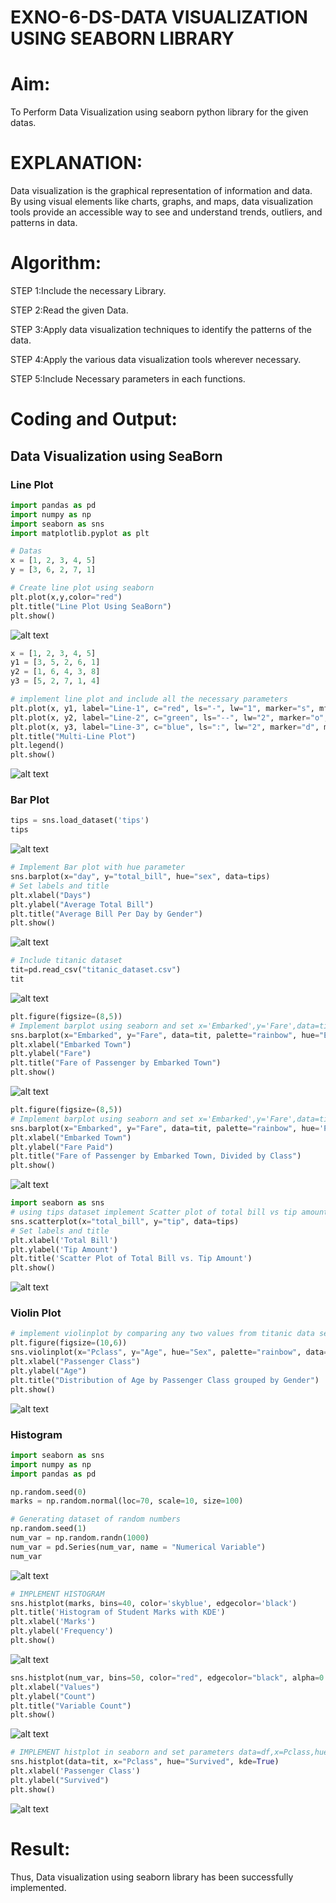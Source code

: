 # EXNO-6-DS-DATA VISUALIZATION USING SEABORN LIBRARY

# Aim:
  To Perform Data Visualization using seaborn python library for the given datas.

# EXPLANATION:
Data visualization is the graphical representation of information and data. By using visual elements like charts, graphs, and maps, data visualization tools provide an accessible way to see and understand trends, outliers, and patterns in data.

# Algorithm:
STEP 1:Include the necessary Library.

STEP 2:Read the given Data.

STEP 3:Apply data visualization techniques to identify the patterns of the data.

STEP 4:Apply the various data visualization tools wherever necessary.

STEP 5:Include Necessary parameters in each functions.

# Coding and Output:
 
## Data Visualization using SeaBorn

### Line Plot

```python
import pandas as pd
import numpy as np
import seaborn as sns
import matplotlib.pyplot as plt
```

```python
# Datas
x = [1, 2, 3, 4, 5]
y = [3, 6, 2, 7, 1]
```

```python
# Create line plot using seaborn
plt.plot(x,y,color="red")
plt.title("Line Plot Using SeaBorn")
plt.show()
```
![alt text](image.png)  

```python
x = [1, 2, 3, 4, 5]
y1 = [3, 5, 2, 6, 1]
y2 = [1, 6, 4, 3, 8]
y3 = [5, 2, 7, 1, 4]
```

```python
# implement line plot and include all the necessary parameters
plt.plot(x, y1, label="Line-1", c="red", ls="-", lw="1", marker="s", mfc="cyan")
plt.plot(x, y2, label="Line-2", c="green", ls="--", lw="2", marker="o", mfc="magenta")
plt.plot(x, y3, label="Line-3", c="blue", ls=":", lw="2", marker="d", mfc="orange")
plt.title("Multi-Line Plot")
plt.legend() 
plt.show()
```
![alt text](image-1.png)  

### Bar Plot

```python
tips = sns.load_dataset('tips')
tips
```
![alt text](image-2.png)  

```python
# Implement Bar plot with hue parameter
sns.barplot(x="day", y="total_bill", hue="sex", data=tips)
# Set labels and title
plt.xlabel("Days")
plt.ylabel("Average Total Bill")
plt.title("Average Bill Per Day by Gender")
plt.show()
```
![alt text](image-3.png)  

```python
# Include titanic dataset
tit=pd.read_csv("titanic_dataset.csv")
tit
```
![alt text](image-4.png)  

```python
plt.figure(figsize=(8,5))
# Implement barplot using seaborn and set x='Embarked',y='Fare',data=tit, palette='rainbow' and set graph title as "Fare of Passenger by Embarked Town"
sns.barplot(x="Embarked", y="Fare", data=tit, palette="rainbow", hue="Embarked")
plt.xlabel("Embarked Town")
plt.ylabel("Fare")
plt.title("Fare of Passenger by Embarked Town")
plt.show()
```
![alt text](image-5.png)  

```python
plt.figure(figsize=(8,5))
# Implement barplot using seaborn and set x='Embarked',y='Fare',data=tit, palette='rainbow',hue='Pclass' and set graph title as "Fare of Passenger by Embarked Town, Divided by Class"
sns.barplot(x="Embarked", y="Fare", data=tit, palette="rainbow", hue='Pclass')
plt.xlabel("Embarked Town")
plt.ylabel("Fare Paid")
plt.title("Fare of Passenger by Embarked Town, Divided by Class")
plt.show()
```
![alt text](image-6.png)  

```python
import seaborn as sns
# using tips dataset implement Scatter plot of total bill vs tip amount
sns.scatterplot(x="total_bill", y="tip", data=tips)
# Set labels and title
plt.xlabel('Total Bill')
plt.ylabel('Tip Amount')
plt.title('Scatter Plot of Total Bill vs. Tip Amount')
plt.show()
```
![alt text](image-7.png)  

### Violin Plot

```python
# implement violinplot by comparing any two values from titanic data set
plt.figure(figsize=(10,6))
sns.violinplot(x="Pclass", y="Age", hue="Sex", palette="rainbow", data=tit)
plt.xlabel("Passenger Class")
plt.ylabel("Age")
plt.title("Distribution of Age by Passenger Class grouped by Gender")
plt.show()
```
![alt text](image-8.png)  

### Histogram

```python
import seaborn as sns
import numpy as np
import pandas as pd
```

```python
np.random.seed(0)
marks = np.random.normal(loc=70, scale=10, size=100)
```

```python
# Generating dataset of random numbers
np.random.seed(1)
num_var = np.random.randn(1000)
num_var = pd.Series(num_var, name = "Numerical Variable")
num_var
```
![alt text](image-9.png)  

```python
# IMPLEMENT HISTOGRAM
sns.histplot(marks, bins=40, color='skyblue', edgecolor='black')
plt.title('Histogram of Student Marks with KDE')
plt.xlabel('Marks')
plt.ylabel('Frequency')
plt.show()
```
![alt text](image-10.png)  

```python
sns.histplot(num_var, bins=50, color="red", edgecolor="black", alpha=0.5, kde=True)
plt.xlabel("Values")
plt.ylabel("Count")
plt.title("Variable Count")
plt.show()
```
![alt text](image-11.png)  

```python
# IMPLEMENT histplot in seaborn and set parameters data=df,x=Pclass,hue=Survived,kde=True
sns.histplot(data=tit, x="Pclass", hue="Survived", kde=True)
plt.xlabel('Passenger Class')
plt.ylabel("Survived")
plt.show()
```
![alt text](image-12.png)  

# Result:

Thus, Data visualization using seaborn library has been successfully implemented.
